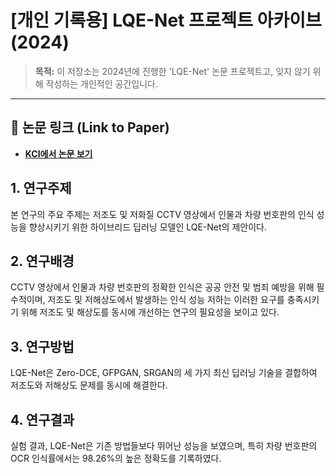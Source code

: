 # [개인 기록용] LQE-Net 프로젝트 아카이브 (2024)

> **목적:** 이 저장소는 2024년에 진행한 'LQE-Net' 논문 프로젝트고, 잊지 않기 위해 작성하는 개인적인 공간입니다.

---

## 🔗 논문 링크 (Link to Paper)

* **[KCI에서 논문 보기](https://www.kci.go.kr/kciportal/ci/sereArticleSearch/ciSereArtiView.kci?sereArticleSearchBean.artiId=ART003162331)**

## 1. 연구주제
본 연구의 주요 주제는 저조도 및 저화질 CCTV 영상에서 인물과 차량 번호판의 인식 성능을 향상시키기 위한 하이브리드 딥러닝 모델인 LQE-Net의 제안이다.

## 2. 연구배경
CCTV 영상에서 인물과 차량 번호판의 정확한 인식은 공공 안전 및 범죄 예방을 위해 필수적이며, 저조도 및 저해상도에서 발생하는 인식 성능 저하는 이러한 요구를 충족시키기 위해 저조도 및 해상도를 동시에 개선하는 연구의 필요성을 보이고 있다.

## 3. 연구방법
LQE-Net은 Zero-DCE, GFPGAN, SRGAN의 세 가지 최신 딥러닝 기술을 결합하여 저조도와 저해상도 문제를 동시에 해결한다.

## 4. 연구결과
실험 결과, LQE-Net은 기존 방법들보다 뛰어난 성능을 보였으며, 특히 차량 번호판의 OCR 인식률에서는 98.26%의 높은 정확도를 기록하였다.

